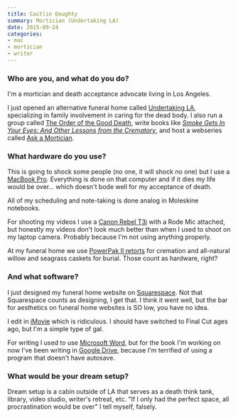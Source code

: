 ```yaml
---
title: Caitlin Doughty
summary: Mortician (Undertaking LA)
date: 2015-09-24
categories:
- mac
- mortician
- writer
---
```


### Who are you, and what do you do?

I'm a mortician and death acceptance advocate living in Los Angeles.

I just opened an alternative funeral home called [Undertaking LA](http://www.undertakingla.com/ "Caitlin's funeral home."), specializing in family involvement in caring for the dead body. I also run a group called [The Order of the Good Death](http://www.orderofthegooddeath.com/ "Caitlin's order."), write books like *[Smoke Gets In Your Eyes: And Other Lessons from the Crematory](http://www.orderofthegooddeath.com/smoke-gets-eyes "Caitlin's book.")*, and host a webseries called [Ask a Mortician](https://www.youtube.com/channel/UCi5iiEyLwSLvlqnMi02u5gQ "Caitlin's video series on YouTube.").

### What hardware do you use?

This is going to shock some people (no one, it will shock no one) but I use a [MacBook Pro][macbook-pro]. Everything is done on that computer and if it dies my life would be over... which doesn't bode well for my acceptance of death.

All of my scheduling and note-taking is done analog in Moleskine notebooks.

For shooting my videos I use a [Canon Rebel T3i][eos-rebel-t3i] with a Rode Mic attached, but honestly my videos don't look much better than when I used to shoot on my laptop camera. Probably because I'm not using anything properly.

At my funeral home we use [PowerPak II retorts][power-pak-ii-plus] for cremation and all-natural willow and seagrass caskets for burial. Those count as hardware, right?

### And what software?

I just designed my funeral home website on [Squarespace][]. Not that Squarespace counts as designing, I get that. I think it went well, but the bar for aesthetics on funeral home websites is SO low, you have no idea.

I edit in [iMovie][] which is ridiculous. I should have switched to Final Cut ages ago, but I'm a simple type of gal.

For writing I used to use [Microsoft Word][word], but for the book I'm working on now I've been writing in [Google Drive][google-drive], because I'm terrified of using a program that doesn't have autosave.

### What would be your dream setup?

Dream setup is a cabin outside of LA that serves as a death think tank, library, video studio, writer's retreat, etc.  "If I only had the perfect space, all procrastination would be over" I tell myself, falsely.

[eos-rebel-t3i]: https://en.wikipedia.org/wiki/Canon_EOS_600D "An 18 megapixel DSLR."
[google-drive]: https://accounts.google.com/ServiceLogin?service=wise&passive=1209600&osid=1&continue=https://drive.google.com/&followup=https://drive.google.com/&emr=1 "A cloud storage service."
[imovie]: https://www.apple.com/imovie/ "A Mac OS X video editor, included in iLife."
[macbook-pro]: https://www.apple.com/macbook-pro/ "A laptop."
[power-pak-ii-plus]: http://web.archive.org/web/20160722050417/http://www.matthewscremation.com:80/products/cremation-equipment/human-cremators.html "A human cremation system."
[squarespace]: https://www.squarespace.com/ "A site hosting/creation service."
[word]: https://www.microsoft.com/en-us/microsoft-365/word "A document editor."
